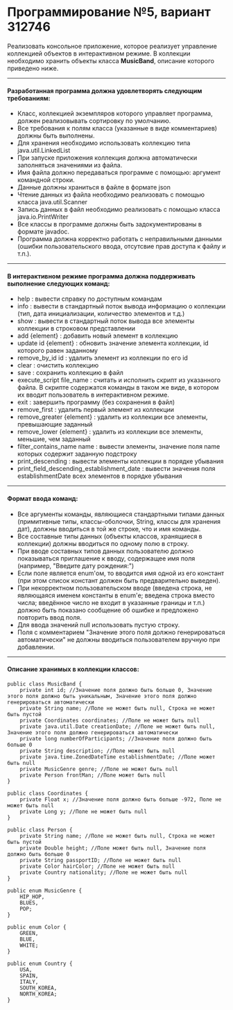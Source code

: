 # Программирование №5, вариант 312746
Реализовать консольное приложение, которое реализует управление коллекцией объектов в интерактивном режиме. В коллекции необходимо хранить объекты класса **MusicBand**, описание которого приведено ниже.
____
#### Разработанная программа должна удовлетворять следующим требованиям:

- Класс, коллекцией экземпляров которого управляет программа, должен реализовывать сортировку по умолчанию.
- Все требования к полям класса (указанные в виде комментариев) должны быть выполнены.
- Для хранения необходимо использовать коллекцию типа java.util.LinkedList
- При запуске приложения коллекция должна автоматически заполняться значениями из файла.
- Имя файла должно передаваться программе с помощью: аргумент командной строки.
- Данные должны храниться в файле в формате json
- Чтение данных из файла необходимо реализовать с помощью класса java.util.Scanner
- Запись данных в файл необходимо реализовать с помощью класса java.io.PrintWriter
- Все классы в программе должны быть задокументированы в формате javadoc.
- Программа должна корректно работать с неправильными данными (ошибки пользовательского ввода, отсутсвие прав доступа к файлу и т.п.).
____
#### В интерактивном режиме программа должна поддерживать выполнение следующих команд:

- help : вывести справку по доступным командам
- info : вывести в стандартный поток вывода информацию о коллекции (тип, дата инициализации, количество элементов и т.д.)
- show : вывести в стандартный поток вывода все элементы коллекции в строковом представлении
- add {element} : добавить новый элемент в коллекцию
- update id {element} : обновить значение элемента коллекции, id которого равен заданному
- remove_by_id id : удалить элемент из коллекции по его id
- clear : очистить коллекцию
- save : сохранить коллекцию в файл
- execute_script file_name : считать и исполнить скрипт из указанного файла. В скрипте содержатся команды в таком же виде, в котором их вводит пользователь в интерактивном режиме.
- exit : завершить программу (без сохранения в файл)
- remove_first : удалить первый элемент из коллекции
- remove_greater {element} : удалить из коллекции все элементы, превышающие заданный
- remove_lower {element} : удалить из коллекции все элементы, меньшие, чем заданный
- filter_contains_name name : вывести элементы, значение поля name которых содержит заданную подстроку
- print_descending : вывести элементы коллекции в порядке убывания
- print_field_descending_establishment_date : вывести значения поля establishmentDate всех элементов в порядке убывания
____
#### Формат ввода команд:
- Все аргументы команды, являющиеся стандартными типами данных (примитивные типы, классы-оболочки, String, классы для хранения дат), должны вводиться в той же строке, что и имя команды.
- Все составные типы данных (объекты классов, хранящиеся в коллекции) должны вводиться по одному полю в строку.
- При вводе составных типов данных пользователю должно показываться приглашение к вводу, содержащее имя поля (например, "Введите дату рождения:")
- Если поле является enum'ом, то вводится имя одной из его констант (при этом список констант должен быть предварительно выведен).
- При некорректном пользовательском вводе (введена строка, не являющаяся именем константы в enum'е; введена строка вместо числа; введённое число не входит в указанные границы и т.п.) должно быть показано сообщение об ошибке и предложено повторить ввод поля.
- Для ввода значений null использовать пустую строку.
- Поля с комментарием "Значение этого поля должно генерироваться автоматически" не должны вводиться пользователем вручную при добавлении.
____
#### Описание хранимых в коллекции классов:
```
public class MusicBand {  
    private int id; //Значение поля должно быть больше 0, Значение этого поля должно быть уникальным, Значение этого поля должно генерироваться автоматически  
    private String name; //Поле не может быть null, Строка не может быть пустой  
    private Coordinates coordinates; //Поле не может быть null  
    private java.util.Date creationDate; //Поле не может быть null, Значение этого поля должно генерироваться автоматически  
    private long numberOfParticipants; //Значение поля должно быть больше 0  
    private String description; //Поле может быть null  
    private java.time.ZonedDateTime establishmentDate; //Поле может быть null  
    private MusicGenre genre; //Поле не может быть null  
    private Person frontMan; //Поле может быть null  
}  
```
```
public class Coordinates {  
    private Float x; //Значение поля должно быть больше -972, Поле не может быть null  
    private Long y; //Поле не может быть null  
}  
```
```
public class Person {  
    private String name; //Поле не может быть null, Строка не может быть пустой  
    private Double height; //Поле может быть null, Значение поля должно быть больше 0  
    private String passportID; //Поле не может быть null  
    private Color hairColor; //Поле не может быть null  
    private Country nationality; //Поле не может быть null  
}  
```
```
public enum MusicGenre {  
    HIP_HOP,  
    BLUES,  
    POP;  
}  
```
```
public enum Color {  
    GREEN,  
    BLUE,  
    WHITE;  
}  
```
```
public enum Country {  
    USA,  
    SPAIN,  
    ITALY,  
    SOUTH_KOREA,  
    NORTH_KOREA;  
}  
```
